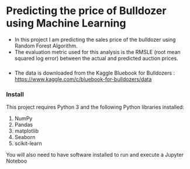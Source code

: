 # Predicting the price of Bulldozer using Machine Learning

- In this project I am predicting the sales price of the bulldozer using Random Forest Algorithm.
- The evaluation metric used for this analysis is the RMSLE (root mean squared log error) between the actual and predicted auction prices.

### 

- The data is downloaded from the Kaggle Bluebook for Bulldozers : https://www.kaggle.com/c/bluebook-for-bulldozers/data

### Install
This project requires Python 3 and the following Python libraries installed:

1. NumPy
2. Pandas
3. matplotlib
4. Seaborn
5. scikit-learn

You will also need to have software installed to run and execute a Jupyter Noteboo
